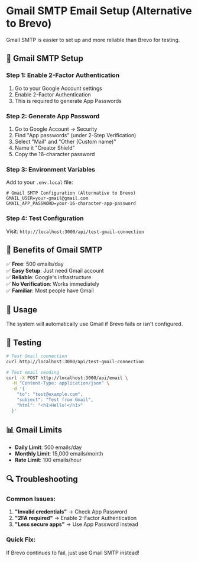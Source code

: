 # Gmail SMTP Email Setup (Alternative to Brevo)

Gmail SMTP is easier to set up and more reliable than Brevo for testing.

## 🚀 Gmail SMTP Setup

### Step 1: Enable 2-Factor Authentication
1. Go to your Google Account settings
2. Enable 2-Factor Authentication
3. This is required to generate App Passwords

### Step 2: Generate App Password
1. Go to Google Account → Security
2. Find "App passwords" (under 2-Step Verification)
3. Select "Mail" and "Other (Custom name)"
4. Name it "Creator Shield"
5. Copy the 16-character password

### Step 3: Environment Variables
Add to your `.env.local` file:

```env
# Gmail SMTP Configuration (Alternative to Brevo)
GMAIL_USER=your-gmail@gmail.com
GMAIL_APP_PASSWORD=your-16-character-app-password
```

### Step 4: Test Configuration
Visit: `http://localhost:3000/api/test-gmail-connection`

## 📧 Benefits of Gmail SMTP

✅ **Free**: 500 emails/day  
✅ **Easy Setup**: Just need Gmail account  
✅ **Reliable**: Google's infrastructure  
✅ **No Verification**: Works immediately  
✅ **Familiar**: Most people have Gmail  

## 🔧 Usage

The system will automatically use Gmail if Brevo fails or isn't configured.

## 🧪 Testing

```bash
# Test Gmail connection
curl http://localhost:3000/api/test-gmail-connection

# Test email sending
curl -X POST http://localhost:3000/api/email \
  -H "Content-Type: application/json" \
  -d '{
    "to": "test@example.com",
    "subject": "Test from Gmail",
    "html": "<h1>Hello!</h1>"
  }'
```

## 📊 Gmail Limits

- **Daily Limit**: 500 emails/day
- **Monthly Limit**: 15,000 emails/month
- **Rate Limit**: 100 emails/hour

## 🔍 Troubleshooting

### Common Issues:
1. **"Invalid credentials"** → Check App Password
2. **"2FA required"** → Enable 2-Factor Authentication
3. **"Less secure apps"** → Use App Password instead

### Quick Fix:
If Brevo continues to fail, just use Gmail SMTP instead! 